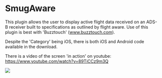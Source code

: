 # SmugAware

This plugin allows the user to display active flight data received on an ADS-B receiver built to specifications as outlined by flight aware.  Use of this plugin is best with 'Buzztouch' (www.buzztouch.com).

Despite the 'Category' being iOS, there is both iOS and Android code available in the download.

There is a video of the screen 'in action' on youtube: https://www.youtube.com/watch?v=89TiCCz9m3Q


<p><img src="https://www.marianasgps.com/public/app_status_en.png"></p>
